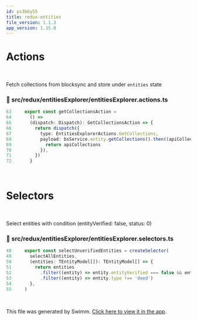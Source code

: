 ```yaml
---
id: ps3b6y55
title: redux-entities
file_version: 1.1.3
app_version: 1.15.0
---
```


# Actions

<br/>

Fetch collections from blocksync and store under `entities` state
<!-- NOTE-swimm-snippet: the lines below link your snippet to Swimm -->
### 📄 src/redux/entitiesExplorer/entitiesExplorer.actions.ts
```typescript
63     export const getCollectionsAction =
64       () =>
65       (dispatch: Dispatch): GetCollectionsAction => {
66         return dispatch({
67           type: EntitiesExplorerActions.GetCollections,
68           payload: bsService.entity.getCollections().then((apiCollections: any[]) => {
69             return apiCollections
70           }),
71         })
72       }
```

<br/>

# Selectors

<br/>

Select entities with condition (entityVerified: false, status: 0)
<!-- NOTE-swimm-snippet: the lines below link your snippet to Swimm -->
### 📄 src/redux/entitiesExplorer/entitiesExplorer.selectors.ts
```typescript
48     export const selectUnverifiedEntities = createSelector(
49       selectAllEntities,
50       (entities: TEntityModel[]): TEntityModel[] => {
51         return entities
52           .filter((entity) => entity.entityVerified === false && entity.status === 0)
53           .filter((entity) => entity.type !== 'deed')
54       },
55     )
```

<br/>

This file was generated by Swimm. [Click here to view it in the app](https://app.swimm.io/repos/Z2l0aHViJTNBJTNBaXhvLXdlYmNsaWVudCUzQSUzQWl4b2ZvdW5kYXRpb24=/docs/ps3b6y55).
